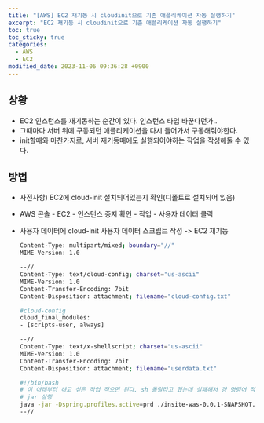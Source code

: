 ```yaml
---
title: "[AWS] EC2 재기동 시 cloudinit으로 기존 애플리케이션 자동 실행하기"
excerpt: "EC2 재기동 시 cloudinit으로 기존 애플리케이션 자동 실행하기"
toc: true
toc_sticky: true
categories:
  - AWS
  - EC2
modified_date: 2023-11-06 09:36:28 +0900
---
```

## 상황 
- EC2 인스턴스를 재기동하는 순간이 있다. 인스턴스 타입 바꾼다던가..
- 그때마다 서버 위에 구동되던 애플리케이션을 다시 들어가서 구동해줘야한다.
- init할때와 마찬가지로, 서버 재기동때에도 실행되어야하는 작업을 작성해둘 수 있다.

## 방법 
- 사전사항) EC2에 cloud-init 설치되어있는지 확인(디폴트로 설치되어 있음)
- AWS 콘솔 - EC2 - 인스턴스 중지 확인 - 작업 - 사용자 데이터 클릭
- 사용자 데이터에 cloud-init 사용자 데이터 스크립트 작성 -> EC2 재기동 

  ```bash
  Content-Type: multipart/mixed; boundary="//"
  MIME-Version: 1.0
  
  --//
  Content-Type: text/cloud-config; charset="us-ascii"
  MIME-Version: 1.0
  Content-Transfer-Encoding: 7bit
  Content-Disposition: attachment; filename="cloud-config.txt"
  
  #cloud-config
  cloud_final_modules:
  - [scripts-user, always]
  
  --//
  Content-Type: text/x-shellscript; charset="us-ascii"
  MIME-Version: 1.0
  Content-Transfer-Encoding: 7bit
  Content-Disposition: attachment; filename="userdata.txt"
  
  #!/bin/bash
  # 이 아래부터 하고 싶은 작업 적으면 된다. sh 돌릴라고 했는데 실패해서 걍 명령어 적음
  # jar 실행 
  java -jar -Dspring.profiles.active=prd ./insite-was-0.0.1-SNAPSHOT.jar
  --//
  ```
